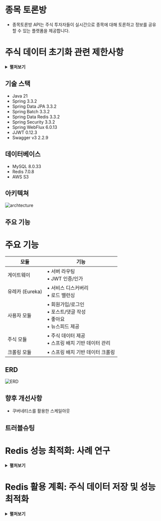 # 종목 토론방

- 종목토론방 API는 주식 투자자들이 실시간으로 종목에 대해 토론하고 정보를 공유할 수 있는 플랫폼을 제공합니다.

#  주식 데이터 초기화 관련 제한사항
<details><summary><strong>펼처보기</strong></summary>

##  기존 API 개요 및 제한사항

### 사이트 개요
| 항목 | 설명                            |
|:-----|:------------------------------|
|  목적 | 국내 상장 증권 토론 커뮤니티              |
|  제공 데이터 | • 5년간 일일 데이터<br>• 1주간 분단위 데이터 |

### API 정보
| 항목     | 상세 |
|:-------|:-----|
| 제공원    | 한국투자증권 공개 API |
|  사용 제한 | 초당 2회 |

### 데이터 초기화 요구사항 (1종목 기준)
| 데이터 유형        |   호출 횟수    | 비고 |
|:--------------|:----------:|:-----|
| 일일 데이터        |    ~12회    | 1회 호출 = 100일 데이터 |
|  분단위 데이터      |   1950회    | 1회 호출 = 1개 데이터 |
| **총 호출 횟수**   | **~1962회** | |

### 초기화 소요 시간
```
1종목 초기화 = 최소 17분
```

##  네이버 증권 API 사용 결정 배경
1. 초기화 시간 단축: 2번의 요청으로 한 종목 일간 및 분단위 데이터 초기화 가능
2. 성능 변수 최소화: 모든 종목에 대해 실제 데이터 사용으로 예측하지 못한 성능 차이 방지
3. 개발 및 테스트 효율성 증대

## 🔌 네이버 증권 API 구조

### 1. 일별 차트 데이터 URL
| 구성 요소 | 값 |
|-----------|-----|
| URL | https://fchart.stock.naver.com/sise.nhn |
| symbol | {종목코드} |
| timeframe | day |
| count | 오늘로부터 장이 열린 날의 횟수 |
| requestType | 0 |

완성된 URL 형태:
```
https://fchart.stock.naver.com/sise.nhn?symbol={종목코드}&timeframe=day&count={장이_열린_날_횟수}&requestType=0
```

### 2. 분 단위 차트 데이터 URL
| 구성 요소 | 값 |
|-----------|-----|
| URL | https://api.stock.naver.com/chart/domestic/item |
| symbol | {종목코드} |
| startDateTime | {시작일시} |
| endDateTime | {종료일시} |

완성된 URL 형태:
```
https://api.stock.naver.com/chart/domestic/item/{종목코드}/minute?startDateTime={시작일시}&endDateTime={종료일시}
```

- 네이버 증권 API를 사용함으로써 데이터 초기화 시간을 크게 단축하고, 실제 데이터를 사용하여 성능 테스트의 정확도를 높일 수 있습니다.
- 초기화 후 서버 운영 과정에서 모든 종목을 크롤링으로 매분 업데이트 하는것은 매우 민폐이므로 초기화를 한 뒤에는 거래량이 많은 10종목만 실시간으로 다루었다.

</details>


## 기술 스택

- Java 21
- Spring 3.3.2
- Spring Data JPA 3.3.2
- Spring Batch 3.3.2
- Spring Data Redis 3.3.2
- Spring Security 3.3.2
- Spring WebFlux 6.0.13
- JJWT 0.12.3
- Swagger v3 2.2.9

## 데이터베이스

- MySQL 8.0.33
- Redis 7.0.8
- AWS S3

## 아키텍쳐

![archtecture](https://private-user-images.githubusercontent.com/167910692/370652627-1ad028ae-5903-4aca-8c48-7941dfc0fa67.png?jwt=eyJhbGciOiJIUzI1NiIsInR5cCI6IkpXVCJ9.eyJpc3MiOiJnaXRodWIuY29tIiwiYXVkIjoicmF3LmdpdGh1YnVzZXJjb250ZW50LmNvbSIsImtleSI6ImtleTUiLCJleHAiOjE3MjcyNTY5MjUsIm5iZiI6MTcyNzI1NjYyNSwicGF0aCI6Ii8xNjc5MTA2OTIvMzcwNjUyNjI3LTFhZDAyOGFlLTU5MDMtNGFjYS04YzQ4LTc5NDFkZmMwZmE2Ny5wbmc_WC1BbXotQWxnb3JpdGhtPUFXUzQtSE1BQy1TSEEyNTYmWC1BbXotQ3JlZGVudGlhbD1BS0lBVkNPRFlMU0E1M1BRSzRaQSUyRjIwMjQwOTI1JTJGdXMtZWFzdC0xJTJGczMlMkZhd3M0X3JlcXVlc3QmWC1BbXotRGF0ZT0yMDI0MDkyNVQwOTMwMjVaJlgtQW16LUV4cGlyZXM9MzAwJlgtQW16LVNpZ25hdHVyZT04ZTE1YTQ2ZGQ2Yjc4Yjc5ODdkNDBiY2UwN2EwZGViMTNhNmQ5OWEzNGIwZTgyYjUzNTc3MGI4YzhkZDY3NTkzJlgtQW16LVNpZ25lZEhlYWRlcnM9aG9zdCJ9.wu8Br5GQx0mlh55K2oZbvEiMv3Sy-c0WL64bUkS2yd8)

## 주요 기능

# 주요 기능

| 모듈 | 기능 |
|------|------|
| 게이트웨이 | • 서버 라우팅<br>• JWT 인증/인가 |
| 유레카 (Eureka) | • 서비스 디스커버리<br>• 로드 밸런싱 |
| 사용자 모듈 | • 회원가입/로그인<br>• 포스트/댓글 작성<br>• 좋아요<br>• 뉴스피드 제공 |
| 주식 모듈 | • 주식 데이터 제공<br>• 스프링 배치 기반 데이터 관리 |
| 크롤링 모듈 | • 스프링 배치 기반 데이터 크롤링 |

## ERD

![ERD](https://private-user-images.githubusercontent.com/167910692/370652453-7eda8559-8873-41fe-a955-d49658ea0c39.png?jwt=eyJhbGciOiJIUzI1NiIsInR5cCI6IkpXVCJ9.eyJpc3MiOiJnaXRodWIuY29tIiwiYXVkIjoicmF3LmdpdGh1YnVzZXJjb250ZW50LmNvbSIsImtleSI6ImtleTUiLCJleHAiOjE3MjcyNTY4ODksIm5iZiI6MTcyNzI1NjU4OSwicGF0aCI6Ii8xNjc5MTA2OTIvMzcwNjUyNDUzLTdlZGE4NTU5LTg4NzMtNDFmZS1hOTU1LWQ0OTY1OGVhMGMzOS5wbmc_WC1BbXotQWxnb3JpdGhtPUFXUzQtSE1BQy1TSEEyNTYmWC1BbXotQ3JlZGVudGlhbD1BS0lBVkNPRFlMU0E1M1BRSzRaQSUyRjIwMjQwOTI1JTJGdXMtZWFzdC0xJTJGczMlMkZhd3M0X3JlcXVlc3QmWC1BbXotRGF0ZT0yMDI0MDkyNVQwOTI5NDlaJlgtQW16LUV4cGlyZXM9MzAwJlgtQW16LVNpZ25hdHVyZT02MzNjZjczMDc5NzdiNWI3NmJhZGMyOTBkMzRmNzFlNmNjMzBkZmE2Y2JlYzYyZTdhYTMxYmYzZjk2MGZjMTBhJlgtQW16LVNpZ25lZEhlYWRlcnM9aG9zdCJ9.wNLsDuZAKTttP7CnpCSA0H-V4LtktePFrmSnDFYj2EE)

## 향후 개선사항
- 쿠버네티스를 활용한 스케일아웃


## 트러블슈팅

# Redis 성능 최적화: 사례 연구
<details><summary><strong>펼처보기</strong></summary>

## 개요
- **목표**: 주식 관련 데이터를 위한 Redis 서버 운영
- **초기 설정**:
    - MySQL 서버에서 데이터를 전달받아 Redis 서버 초기화
    - MySQL 업데이트 시 Kafka를 통해 데이터 전달 받음

## 발생한 문제
509만 개의 데이터를 Redis로 옮기는 중 메모리 부족으로 서버가 중단되는 현상 발생

### 환경
- Docker Compose를 사용한 로컬 설정
- 제한된 메모리 자원

## 해결 접근 방식

### 고려한 옵션
1. 페이지네이션 처리
2. 스트림 처리

### 선택한 해결책: 스트림 처리
- **이유**: 일반적으로 더 빠른 성능

## 초기 문제점
스트림 처리를 구현했음에도 메모리 문제 지속

### 문제 식별
- VisualVM을 사용한 메모리 프로파일링
- 발견: 엔티티에 사용된 BigDecimal, String 객체들이 가비지 컬렉션되지 않음

![VisualVmCapture](https://private-user-images.githubusercontent.com/167910692/370653420-edf8f659-6719-4702-b637-d7ea7b3d77da.png?jwt=eyJhbGciOiJIUzI1NiIsInR5cCI6IkpXVCJ9.eyJpc3MiOiJnaXRodWIuY29tIiwiYXVkIjoicmF3LmdpdGh1YnVzZXJjb250ZW50LmNvbSIsImtleSI6ImtleTUiLCJleHAiOjE3MjcyNTcwNDEsIm5iZiI6MTcyNzI1Njc0MSwicGF0aCI6Ii8xNjc5MTA2OTIvMzcwNjUzNDIwLWVkZjhmNjU5LTY3MTktNDcwMi1iNjM3LWQ3ZWE3YjNkNzdkYS5wbmc_WC1BbXotQWxnb3JpdGhtPUFXUzQtSE1BQy1TSEEyNTYmWC1BbXotQ3JlZGVudGlhbD1BS0lBVkNPRFlMU0E1M1BRSzRaQSUyRjIwMjQwOTI1JTJGdXMtZWFzdC0xJTJGczMlMkZhd3M0X3JlcXVlc3QmWC1BbXotRGF0ZT0yMDI0MDkyNVQwOTMyMjFaJlgtQW16LUV4cGlyZXM9MzAwJlgtQW16LVNpZ25hdHVyZT01NTg5NzhmODBhOThlODVjYmU5MTkyNjE3ZGVlOTBhYzQ1MTZiZmFiMjE5M2Y3ODJhOTk2OWZhZDBkOWE5ODQ3JlgtQW16LVNpZ25lZEhlYWRlcnM9aG9zdCJ9.VqbzgSDkMTM6_KDIPGgOqVVkaWA-SaCWKMqAx_dlHbw)

### 근본 원인
간과한 점: 엔티티 매니저를 명시하지 않더라도 하나의 트랜잭션은 엔티티 매니저가 관리함. 이로 인해 엔티티의 영속성이 유지되어 메모리 누수 발생

## 해결
- 엔티티 매니저 영속성 분리 구현
- 참조되지 않는 엔티티들이 이제 적절히 가비지 컬렉션됨

## 성능 튜닝: 청크 크기 최적화

### 실험
1. 큰 청크 크기 (20만):
    - 결과: 처리 시간 180,000ms
2. 작은 청크 크기 (1,000):
    - 결과: 처리 시간 150,000ms
3. 중간 청크 크기 (1만):
    - 결과: 처리 시간 130,000ms

### 관찰 결과
- 놀랍게도 작은 청크가 큰 청크보다 더 나은 성능을 보임
- 너무 작은 청크는 잦은 I/O로 인해 성능 저하 발생
- 너무 큰 청크:
    - 에러 발생 시 대처가 더 어려워짐
    - 메모리 사용량 증가로 성능 문제 유발 가능

## 결론
- **최적의 청크 크기**: 10,000
- **근거**:
    - I/O 빈도와 메모리 사용량의 균형을 맞춤
    - 효율적인 에러 처리 가능
    - 전체적인 성능 최적화

## 주요 교훈
1. 트랜잭션에서 JPA와 엔티티 매니저 동작 이해의 중요성
2. 대량 데이터 처리에서 적절한 메모리 관리의 중요성
3. 청크 크기와 같은 처리 매개변수 최적화를 위한 실험적 테스트의 필요성
4. 데이터 처리에서 항상 작은 것이 느리거나 큰 것이 좋은 것은 아님
</details>

# Redis 활용 계획: 주식 데이터 저장 및 성능 최적화
<details><summary><strong>펼처보기</strong></summary>

## 목적
- 실제 서비스 배포 시 가장 많은 조회가 예상되는 주식 데이터를 저장
- 응답 속도 개선을 위한 Redis 활용

## 데이터 구조 및 크기 예측

### 단일 레코드 구조
| 필드 | 데이터 타입 | 크기 |
|------|------------|------|
| stock (외래 키) | - | 8 바이트 |
| dateTime | - | 8 바이트 |
| openPrice | BigDecimal | 16 바이트 |
| highPrice | BigDecimal | 16 바이트 |
| lowPrice | BigDecimal | 16 바이트 |
| closePrice | BigDecimal | 16 바이트 |
| volume | Long | 8 바이트 |
| dataType | Enum | 4 바이트 |

**총 레코드 크기:** 92 바이트

### 데이터 양 예측
- **거래일 수:** 10일 (2주 중 주말 제외)
- **일일 거래 시간:** 6.5시간 (390분)
- **분 단위 데이터:** 10 * 390 = 3,900개
- **일일 데이터:** 10개
- **총 레코드 수:** 3,900 + 10 = 3,910개

### 저장 공간 계산
- **단일 종목 필요 공간:** 3,910 * 92 바이트 ≈ 359.72 KB
- **전체 종목 (2,600개) 2주 데이터:** 359.72 KB * 2,600 ≈ 1.8 GB
- **모든 종목 2주 데이터:** 약 940 MB

## 결론
- 940 MB는 상대적으로 큰 용량이 아니라고 판단
- 가장 많이 조회되는 최근 2주일 데이터를 Redis에 저장
- 평균 79.63% 단축
- ![속도테스트](https://private-user-images.githubusercontent.com/167910692/370654389-4fdf9f5d-a418-4fe6-aeb0-e1214b773c26.png?jwt=eyJhbGciOiJIUzI1NiIsInR5cCI6IkpXVCJ9.eyJpc3MiOiJnaXRodWIuY29tIiwiYXVkIjoicmF3LmdpdGh1YnVzZXJjb250ZW50LmNvbSIsImtleSI6ImtleTUiLCJleHAiOjE3MjcyNTcxODEsIm5iZiI6MTcyNzI1Njg4MSwicGF0aCI6Ii8xNjc5MTA2OTIvMzcwNjU0Mzg5LTRmZGY5ZjVkLWE0MTgtNGZlNi1hZWIwLWUxMjE0Yjc3M2MyNi5wbmc_WC1BbXotQWxnb3JpdGhtPUFXUzQtSE1BQy1TSEEyNTYmWC1BbXotQ3JlZGVudGlhbD1BS0lBVkNPRFlMU0E1M1BRSzRaQSUyRjIwMjQwOTI1JTJGdXMtZWFzdC0xJTJGczMlMkZhd3M0X3JlcXVlc3QmWC1BbXotRGF0ZT0yMDI0MDkyNVQwOTM0NDFaJlgtQW16LUV4cGlyZXM9MzAwJlgtQW16LVNpZ25hdHVyZT01MzA5MTA5NjZiYTIzZTQ0YTY4ZjE4MzhlNjJmNzdmYjA2Yzk1ZDBlNzkxOWIwOTNmNGVhNjU3MWI4ODBkM2FjJlgtQW16LVNpZ25lZEhlYWRlcnM9aG9zdCJ9.tWRaz0AXLYzAcmPYJhrfvnf2XCgXs6fiksBE8qwNDXs)

## 향후 고려사항
- 레디스 클러스터
</details>